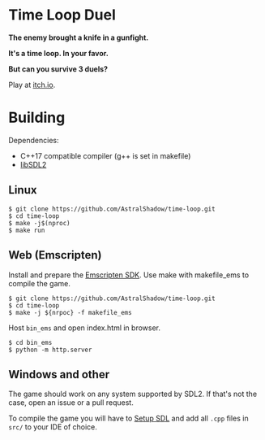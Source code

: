 # Time Loop Duel

**The enemy brought a knife in a gunfight.**

**It's a time loop. In your favor.**

**But can you survive 3 duels?**

Play at [itch.io](https://azcraft.itch.io/time-loop-duel).


# Building
Dependencies:
 * C++17 compatible compiler (g++ is set in makefile)
 * [libSDL2](https://www.libsdl.org/)

## Linux

    $ git clone https://github.com/AstralShadow/time-loop.git
    $ cd time-loop
    $ make -j$(nproc)
    $ make run

## Web (Emscripten)
Install and prepare the
[Emscripten SDK](https://github.com/emscripten-core/emsdk).
Use make with makefile\_ems to compile the game.

    $ git clone https://github.com/AstralShadow/time-loop.git
    $ cd time-loop 
    $ make -j ${nrpoc} -f makefile_ems

Host `bin_ems` and open index.html in browser.

    $ cd bin_ems
    $ python -m http.server

## Windows and other
The game should work on any system supported by SDL2.
If that's not the case, open an issue or a pull request.

To compile the game you will have to
[Setup SDL](https://wiki.libsdl.org/SDL2/Installation)
and add all `.cpp` files in `src/` to your IDE of choice.


